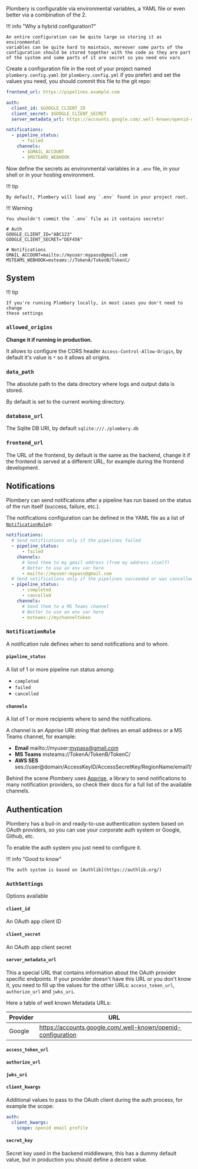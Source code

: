 Plombery is configurable via environmental variables, a YAML file
or even better via a combination of the 2.

!!! info "Why a hybrid configuration?"

    An entire configuration can be quite large so storing it as environmental
    variables can be quite hard to maintain, moreover some parts of the
    configuration should be stored together with the code as they are part
    of the system and some parts of it are secret so you need env vars

Create a configuration file in the root of your project named `plombery.config.yaml`
(or `plombery.config.yml` if you prefer) and set the values you need, you should
commit this file to the git repo:

```yaml title="plombery.config.yaml"
frontend_url: https://pipelines.example.com

auth:
  client_id: $GOOGLE_CLIENT_ID
  client_secret: $GOOGLE_CLIENT_SECRET
  server_metadata_url: https://accounts.google.com/.well-known/openid-configuration

notifications:
  - pipeline_status:
      - failed
    channels:
      - $GMAIL_ACCOUNT
      - $MSTEAMS_WEBHOOK
```

Now define the secrets as environmental variables in a `.env` file,
in your shell or in your hosting environment.

!!! tip

    By default, Plombery will load any `.env` found in your project root.

!!! Warning

    You shouldn't commit the `.env` file as it contains secrets!

```shell title=".env"
# Auth
GOOGLE_CLIENT_ID="ABC123"
GOOGLE_CLIENT_SECRET="DEF456"

# Notifications
GMAIL_ACCOUNT=mailto://myuser:mypass@gmail.com
MSTEAMS_WEBHOOK=msteams://TokenA/TokenB/TokenC/
```

## System

!!! tip

    If you're running Plombery locally, in most cases you don't need to change
    these settings

### `allowed_origins`

**Change it if running in production.**

It allows to configure the CORS header `Access-Control-Allow-Origin`,
by default it's value is `*` so it allows all origins.


### `data_path`

The absolute path to the data directory where logs and output data is stored.

By default is set to the current working directory.

### `database_url`

The Sqlite DB URI, by default `sqlite:///./plombery.db`

### `frontend_url`

The URL of the frontend, by default is the same as the backend,
change it if the frontend is served at a different URL, for example
during the frontend development.

## Notifications

Plombery can send notifications after a pipeline has run based on the status
of the run itself (success, failure, etc.).

The notifications configuration can be defined in the YAML
file as a list of [`NotificationRule`](#notificationrule)s:

```yaml title="plombery.config.yaml"
notifications:
  # Send notifications only if the pipelines failed
  - pipeline_status:
      - failed
    channels:
      # Send them to my gmail address (from my address itself)
      # Better to use an env var here
      - mailto://myuser:mypass@gmail.com
  # Send notifications only if the pipelines succeeded or was cancelled
  - pipeline_status:
      - completed
      - cancelled
    channels:
      # Send them to a MS Teams channel
      # Better to use an env var here
      - msteams://mychanneltoken
```

### `NotificationRule`

A notification rule defines when to send notifications and to whom.

#### `pipeline_status`

A list of 1 or more pipeline run status among:

- `completed`
- `failed`
- `cancelled`

#### `channels`

A list of 1 or more recipients where to send the notifications.

A channel is an _Apprise_ URI string that defines an email address or a MS Teams
channel, for example:

- **Email** mailto://myuser:mypass@gmail.com
- **MS Teams** msteams://TokenA/TokenB/TokenC/
- **AWS SES** ses://user@domain/AccessKeyID/AccessSecretKey/RegionName/email1/

Behind the scene Plombery uses [Apprise](https://github.com/caronc/apprise),
a library to send notifications to many notification providers, so check their
docs for a full list of the available channels.

## Authentication

Plombery has a buil-in and ready-to-use authentication system
based on OAuth providers, so you can use your corporate auth system
or Google, Github, etc.

To enable the auth system you just need to configure it.

!!! info "Good to know"

    The auth system is based on [Authlib](https://authlib.org/)

### `AuthSettings`

Options available

#### `client_id`

An OAuth app client ID

#### `client_secret`

An OAuth app client secret

#### `server_metadata_url`

This a special URL that contains information about the OAuth provider
specific endpoints. If your provider doesn't have this URL or you don't
know it, you need to fill up the values for the other URLs: `access_token_url`,
`authorize_url` and `jwks_uri`.

Here a table of well known Metadata URLs:

| Provider | URL                                                          |
| -------- | ------------------------------------------------------------ |
| Google   | https://accounts.google.com/.well-known/openid-configuration |

#### `access_token_url`

#### `authorize_url`

#### `jwks_uri`

#### `client_kwargs`

Additional values to pass to the OAuth client during the auth
process, for example the scope:

```yaml
auth:
  client_kwargs:
    scope: openid email profile
```

#### `secret_key`

Secret key used in the backend middleware, this has a dummy default value,
but in production you should define a decent value.
